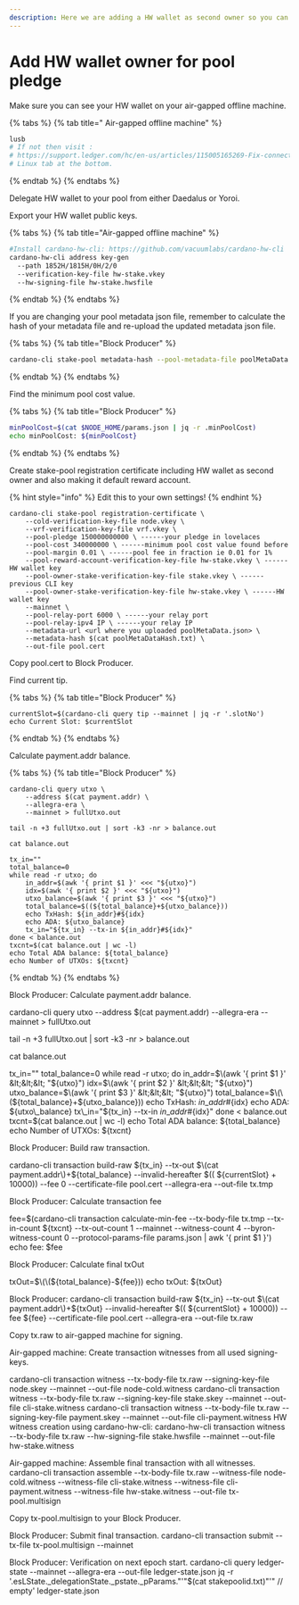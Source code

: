 ```yaml
---
description: Here we are adding a HW wallet as second owner so you can pledge from it.
---
```


# Add HW wallet owner for pool pledge

Make sure you can see your HW wallet on your air-gapped offline machine.

{% tabs %}
{% tab title=" Air-gapped offline machine" %}
```bash
lusb
# If not then visit :
# https://support.ledger.com/hc/en-us/articles/115005165269-Fix-connection-issues
# Linux tab at the bottom.
```
{% endtab %}
{% endtabs %}

Delegate HW wallet to your pool from either Daedalus or Yoroi.

Export your HW wallet public keys.

{% tabs %}
{% tab title="Air-gapped offline machine" %}
```bash
#Install cardano-hw-cli: https://github.com/vacuumlabs/cardano-hw-cli
cardano-hw-cli address key-gen
  --path 1852H/1815H/0H/2/0
  --verification-key-file hw-stake.vkey
  --hw-signing-file hw-stake.hwsfile
```
{% endtab %}
{% endtabs %}

If you are changing your pool metadata json file, remember to calculate the hash of your metadata file and re-upload the updated metadata json file.

{% tabs %}
{% tab title="Block Producer" %}
```bash
cardano-cli stake-pool metadata-hash --pool-metadata-file poolMetaData.json > poolMetaDataHash.txt
```
{% endtab %}
{% endtabs %}

Find the minimum pool cost value.

{% tabs %}
{% tab title="Block Producer" %}
```bash
minPoolCost=$(cat $NODE_HOME/params.json | jq -r .minPoolCost)
echo minPoolCost: ${minPoolCost}
```
{% endtab %}
{% endtabs %}

Create stake-pool registration certificate including HW wallet as second owner and also making it default reward account.

{% hint style="info" %}
Edit this to your own settings!
{% endhint %}

```text
cardano-cli stake-pool registration-certificate \
    --cold-verification-key-file node.vkey \
    --vrf-verification-key-file vrf.vkey \
    --pool-pledge 150000000000 \ ------your pledge in lovelaces
    --pool-cost 340000000 \ ------minimum pool cost value found before
    --pool-margin 0.01 \ ------pool fee in fraction ie 0.01 for 1%
    --pool-reward-account-verification-key-file hw-stake.vkey \ ------HW wallet key
    --pool-owner-stake-verification-key-file stake.vkey \ ------previous CLI key
    --pool-owner-stake-verification-key-file hw-stake.vkey \ ------HW wallet key
    --mainnet \
    --pool-relay-port 6000 \ ------your relay port
    --pool-relay-ipv4 IP \ ------your relay IP
    --metadata-url <url where you uploaded poolMetaData.json> \
    --metadata-hash $(cat poolMetaDataHash.txt) \
    --out-file pool.cert
```

Copy pool.cert to Block Producer.



Find current tip.

{% tabs %}
{% tab title="Block Producer" %}
```text
currentSlot=$(cardano-cli query tip --mainnet | jq -r '.slotNo')
echo Current Slot: $currentSlot
```
{% endtab %}
{% endtabs %}

Calculate payment.addr balance.

{% tabs %}
{% tab title="Block Producer" %}
```text
cardano-cli query utxo \
    --address $(cat payment.addr) \
    --allegra-era \
    --mainnet > fullUtxo.out

tail -n +3 fullUtxo.out | sort -k3 -nr > balance.out

cat balance.out

tx_in=""
total_balance=0
while read -r utxo; do
    in_addr=$(awk '{ print $1 }' <<< "${utxo}")
    idx=$(awk '{ print $2 }' <<< "${utxo}")
    utxo_balance=$(awk '{ print $3 }' <<< "${utxo}")
    total_balance=$((${total_balance}+${utxo_balance}))
    echo TxHash: ${in_addr}#${idx}
    echo ADA: ${utxo_balance}
    tx_in="${tx_in} --tx-in ${in_addr}#${idx}"
done < balance.out
txcnt=$(cat balance.out | wc -l)
echo Total ADA balance: ${total_balance}
echo Number of UTXOs: ${txcnt}
```
{% endtab %}
{% endtabs %}



Block Producer: Calculate payment.addr balance.

cardano-cli query utxo  --address $\(cat payment.addr\)  --allegra-era  --mainnet &gt; fullUtxo.out

tail -n +3 fullUtxo.out \| sort -k3 -nr &gt; balance.out

cat balance.out

tx\_in="" total\_balance=0 while read -r utxo; do in\_addr=$\(awk '{ print $1 }' &lt;&lt;&lt; "${utxo}"\) idx=$\(awk '{ print $2 }' &lt;&lt;&lt; "${utxo}"\) utxo\_balance=$\(awk '{ print $3 }' &lt;&lt;&lt; "${utxo}"\) total\_balance=$\(\(${total\_balance}+${utxo\_balance}\)\) echo TxHash: ${in\_addr}\#${idx} echo ADA: ${utxo\_balance} tx\_in="${tx\_in} --tx-in ${in\_addr}\#${idx}" done &lt; balance.out txcnt=$\(cat balance.out \| wc -l\) echo Total ADA balance: ${total\_balance} echo Number of UTXOs: ${txcnt}

Block Producer: Build raw transaction.

cardano-cli transaction build-raw  ${tx\_in}  --tx-out $\(cat payment.addr\)+${total\_balance}  --invalid-hereafter $\(\( ${currentSlot} + 10000\)\)  --fee 0  --certificate-file pool.cert  --allegra-era  --out-file tx.tmp

Block Producer: Calculate transaction fee

fee=$\(cardano-cli transaction calculate-min-fee  --tx-body-file tx.tmp  --tx-in-count ${txcnt}  --tx-out-count 1  --mainnet  --witness-count 4  --byron-witness-count 0  --protocol-params-file params.json \| awk '{ print $1 }'\) echo fee: $fee

Block Producer: Calculate final txOut

txOut=$\(\(${total\_balance}-${fee}\)\) echo txOut: ${txOut}

Block Producer: cardano-cli transaction build-raw  ${tx\_in}  --tx-out $\(cat payment.addr\)+${txOut}  --invalid-hereafter $\(\( ${currentSlot} + 10000\)\)  --fee ${fee}  --certificate-file pool.cert  --allegra-era  --out-file tx.raw

Copy tx.raw to air-gapped machine for signing.

Air-gapped machine: Create transaction witnesses from all used signing-keys.

cardano-cli transaction witness --tx-body-file tx.raw --signing-key-file node.skey --mainnet --out-file node-cold.witness cardano-cli transaction witness --tx-body-file tx.raw --signing-key-file stake.skey --mainnet --out-file cli-stake.witness cardano-cli transaction witness --tx-body-file tx.raw --signing-key-file payment.skey --mainnet --out-file cli-payment.witness HW witness creation using cardano-hw-cli: cardano-hw-cli transaction witness --tx-body-file tx.raw --hw-signing-file stake.hwsfile --mainnet --out-file hw-stake.witness

Air-gapped machine: Assemble final transaction with all witnesses. cardano-cli transaction assemble --tx-body-file tx.raw --witness-file node-cold.witness --witness-file cli-stake.witness --witness-file cli-payment.witness --witness-file hw-stake.witness --out-file tx-pool.multisign

Copy tx-pool.multisign to your Block Producer.

Block Producer: Submit final transaction. cardano-cli transaction submit --tx-file tx-pool.multisign --mainnet

Block Producer: Verification on next epoch start. cardano-cli query ledger-state --mainnet --allegra-era --out-file ledger-state.json jq -r '.esLState.\_delegationState.\_pstate.\_pParams."'"$\(cat stakepoolid.txt\)"'" // empty' ledger-state.json

